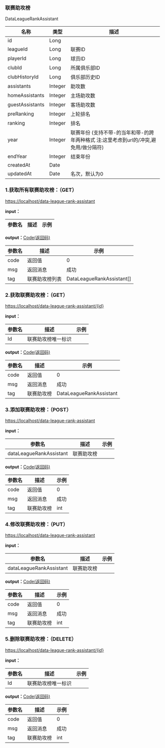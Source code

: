 ### 联赛助攻榜 ###
<A NAME="DataLeagueRankAssistant">DataLeagueRankAssistant</A>

名称|类型|描述
-|-|-
id                  |Long      |
leagueId            |Long      |联赛ID
playerId            |Long      |球员ID
clubId              |Long      |所属俱乐部ID
clubHistoryId       |Long      |俱乐部历史ID
assistants          |Integer   |助攻数
homeAssistants      |Integer   |主场助攻数
guestAssistants     |Integer   |客场助攻数
preRanking          |Integer   |上轮排名
ranking             |Integer   |排名
year                |Integer   |联赛年份 (支持不带-的当年和带-的跨年两种格式 注:这里考虑到url的/冲突,避免用/做分隔符)
endYear             |Integer   |结束年份
createdAt           |Date      |
updatedAt           |Date      |名次，默认为0

### 1.获取所有联赛助攻榜：（GET） ###
[https://localhost/data-league-rank-assistant](https://localhost/data-league-rank-assistant)

**input：**

参数名 		|描述	|示例
 --------- | ------|------

**output：**<A HREF="#Code">Code(返回码)</A>

参数名 		|描述	|示例
 --------- | ------|------
code 		|返回值	|0
msg			|返回消息|成功
tag         |联赛助攻榜列表|DataLeagueRankAssistant[]

### 2.获取联赛助攻榜：（GET） ###
[https://localhost/data-league-rank-assistant/{id}](https://localhost/data-league-rank-assistant/{id})

**input：**

参数名 		|描述	|示例
 --------- | ------|------
Id| 联赛助攻榜唯一标识 |   

**output：**<A HREF="#Code">Code(返回码)</A>

参数名 		|描述	|示例
 --------- | ------|------
code 		|返回值	|0
msg			|返回消息|成功
tag         |联赛助攻榜|DataLeagueRankAssistant

### 3.添加联赛助攻榜：（POST） ###
[https://localhost/data-league-rank-assistant](https://localhost/data-league-rank-assistant)

**input：**

参数名 		|描述	|示例
 --------- | ------|------
dataLeagueRankAssistant| 联赛助攻榜 |   

**output：**<A HREF="#Code">Code(返回码)</A>

参数名 		|描述	|示例
 --------- | ------|------
code 		|返回值	|0
msg			|返回消息|成功
tag         |联赛助攻榜|int

### 4.修改联赛助攻榜：（PUT） ###
[https://localhost/data-league-rank-assistant](https://localhost/data-league-rank-assistant)

**input：**

参数名 		|描述	|示例
 --------- | ------|------
dataLeagueRankAssistant| 联赛助攻榜 |   

**output：**<A HREF="#Code">Code(返回码)</A>

参数名 		|描述	|示例
 --------- | ------|------
code 		|返回值	|0
msg			|返回消息|成功
tag         |联赛助攻榜|int

### 5.删除联赛助攻榜：（DELETE） ###
[https://localhost/data-league-rank-assistant/{id}](https://localhost/data-league-rank-assistant/{id})

**input：**

参数名 		|描述	|示例
 --------- | ------|------
Id| 联赛助攻榜唯一标识 |   

**output：**<A HREF="#Code">Code(返回码)</A>

参数名 		|描述	|示例
 --------- | ------|------
code 		|返回值	|0
msg			|返回消息|成功
tag         |联赛助攻榜|int


